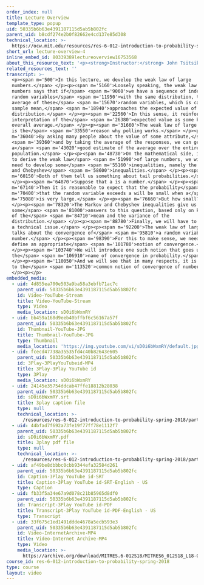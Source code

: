 ```yaml
---
order_index: null
title: Lecture Overview
template_type: popup
uid: 50335b6b63e4391187115d5ab5b802fc
parent_uid: b8cdf274e2b0f82662e4cd137e85d308
technical_location: >-
  https://ocw.mit.edu/resources/res-6-012-introduction-to-probability-spring-2018/part-ii-inference-limit-theorems/lecture-overview-4
short_url: lecture-overview-4
inline_embed_id: 80339389lectureoverview16753568
about_this_resource_text: '<p><strong>Instructor:</strong> John Tsitsiklis</p>'
related_resources_text: ''
transcript: >-
  <p><span m='500'>In this lecture, we develop the weak law of large
  numbers.</span> </p><p><span m='5160'>Loosely speaking, the weak law of large
  numbers says that if</span> <span m='9060'>we have a sequence of independent
  random variables</span> <span m='11950'>with the same distribution, then the
  average of these</span> <span m='15670'>random variables, which is called the
  sample mean,</span> <span m='18940'>approaches the expected value of the
  distribution.</span> </p><p><span m='22560'>In this sense, it reinforces our
  interpretation of the</span> <span m='26380'>expected value as some kind of
  overall average.</span> </p><p><span m='31660'>The weak law of large numbers
  is the</span> <span m='33550'>reason why polling works.</span> </p><p><span
  m='36040'>By asking many people about the value of some attribute,</span>
  <span m='39360'>and by taking the average of the responses, we can get
  a</span> <span m='43020'>good estimate of the average over the entire
  population.</span> </p><p><span m='48730'>On the mathematical side, in order
  to derive the weak law</span> <span m='51990'>of large numbers, we will first
  need to develop some</span> <span m='55160'>inequalities, namely the Markov
  and Chebyshev</span> <span m='58600'>inequalities.</span> </p><p><span
  m='60150'>Both of them tell us something about tail probabilities.</span>
  </p><p><span m='64870'>Suppose that a is a number.</span> </p><p><span
  m='67140'>Then it is reasonable to expect that the probability</span> <span
  m='70400'>that the random variable exceeds a will be small when a</span> <span
  m='75080'>is very large.</span> </p><p><span m='76660'>But how small?</span>
  </p><p><span m='78320'>The Markov and Chebyshev inequalities give us
  some</span> <span m='81000'>answers to this question, based only on knowledge
  of the</span> <span m='84710'>mean and the variance of the
  distribution.</span> </p><p><span m='88780'>Finally, we will have to deal with
  a technical issue.</span> </p><p><span m='92200'>The weak law of large numbers
  talks about the convergence of</span> <span m='95810'>a random variable to a
  number.</span> </p><p><span m='98390'>For this to make sense, we need to
  define an appropriate</span> <span m='101780'>notion of convergence.</span>
  </p><p><span m='103740'>We will introduce one such notion that goes under
  the</span> <span m='106910'>name of convergence in probability.</span>
  </p><p><span m='110050'>And we will see that in many respects, it is similar
  to the</span> <span m='113520'>common notion of convergence of numbers.</span>
  </p><p></p>
embedded_media:
  - uid: 4d855ea700e503a9ba58a3ebfb71ac7c
    parent_uid: 50335b6b63e4391187115d5ab5b802fc
    id: Video-YouTube-Stream
    title: Video-YouTube-Stream
    type: Video
    media_location: sD0i6bWxmRY
  - uid: bb459a168d9eeb40bffbf6c56167a57f
    parent_uid: 50335b6b63e4391187115d5ab5b802fc
    id: Thumbnail-YouTube-JPG
    title: Thumbnail-YouTube-JPG
    type: Thumbnail
    media_location: 'https://img.youtube.com/vi/sD0i6bWxmRY/default.jpg'
  - uid: fcecd47738a35535fd4c40b82643e605
    parent_uid: 50335b6b63e4391187115d5ab5b802fc
    id: 3Play-3PlayYouTubeid-MP4
    title: 3Play-3Play YouTube id
    type: 3Play
    media_location: sD0i6bWxmRY
  - uid: 24145e35754ddcab47ffe18812b28038
    parent_uid: 50335b6b63e4391187115d5ab5b802fc
    id: sD0i6bWxmRY.srt
    title: 3play caption file
    type: null
    technical_location: >-
      /resources/res-6-012-introduction-to-probability-spring-2018/part-ii-inference-limit-theorems/lecture-overview-4/sD0i6bWxmRY.srt
  - uid: 44bfad7f692a73fe19f77ff78e1112f7
    parent_uid: 50335b6b63e4391187115d5ab5b802fc
    id: sD0i6bWxmRY.pdf
    title: 3play pdf file
    type: null
    technical_location: >-
      /resources/res-6-012-introduction-to-probability-spring-2018/part-ii-inference-limit-theorems/lecture-overview-4/sD0i6bWxmRY.pdf
  - uid: af49be8dbbbc0cbb9344efa32584d261
    parent_uid: 50335b6b63e4391187115d5ab5b802fc
    id: Caption-3Play YouTube id-SRT
    title: Caption-3Play YouTube id-SRT-English - US
    type: Caption
  - uid: fb33f5a34e67a9d078c21b85965d8df0
    parent_uid: 50335b6b63e4391187115d5ab5b802fc
    id: Transcript-3Play YouTube id-PDF
    title: Transcript-3Play YouTube id-PDF-English - US
    type: Transcript
  - uid: 33f675c1ed1491ddde4678a5ecb593e3
    parent_uid: 50335b6b63e4391187115d5ab5b802fc
    id: Video-InternetArchive-MP4
    title: Video-Internet Archive-MP4
    type: Video
    media_location: >-
      https://archive.org/download/MITRES.6-012S18/MITRES6_012S18_L18-01_300k.mp4
course_id: res-6-012-introduction-to-probability-spring-2018
type: course
layout: video
---
```


